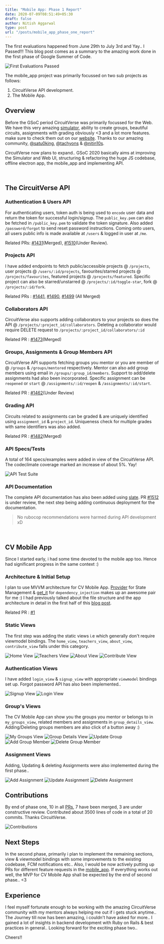 ```yaml
---
title: "Mobile App: Phase 1 Report"
date: 2020-07-09T08:51:49+05:30
draft: false
author: Nitish Aggarwal
type: post
url: "/posts/mobile_app_phase_one_report"
---
```


The first evaluations happened from June 29th to July 3rd and Yay.. I Passed!!! This blog post comes as a summary to the amazing work done in the first phase of Google Summer of Code.

![First Evaluations Passed](/img/first_eval_dashboard.png)

The mobile_app project was primarily focussed on two sub projects as follows:

1. CircuitVerse API development.
2. The Mobile App.

## Overview

Before the GSoC period CircuitVerse was primarily focussed for the Web. We have this very amazing [simulator](http://circuitverse.org/simulator), ability to create groups, beautiful circuits, assignments with grading obviously <3 and a lot more features. make sure to check them out on our [website](https://circuitverse.org/). Thanks to our amazing community, [@satu0king](https://github.com/satu0king), [@tachyons](http://github.com/tachyons/) & [@nitin10s](https://github.com/nitin10s).

CircuitVerse now plans to expand.. GSoC 2020 basically aims at improving the Simulator and Web UI, structuring & refactoring the huge JS codebase, offline electron app, the mobile_app and implementing API.

<br/>

## The CircuitVerse API

### Authentication & Users API

For authenticating users, token auth is being used to `encode` user data and return the token for successful login/signup. The `public_key.pem` can also be fetched in `/public_key.pem` to validate the token signature. Also added `/password/forgot` to send reset password instructions. Coming onto users, all users public info is made available at `/users` & logged in user at `/me`.

Related PRs: [#1431](https://github.com/CircuitVerse/CircuitVerse/pull/1431)(Merged), [#1510](https://github.com/CircuitVerse/CircuitVerse/pull/1510)(Under Review).

### Projects API

I have added endpoints to fetch public/accessible projects @ `/projects`, user projects @ `/users/:id/projects`, favourites/starred projects @ `/projects/favourites`, featured projects @ `/projects/featured`. Specific project can also be starred/unstarred @ `/projects/:id/toggle-star`, fork @ `/projects/:id/fork`.

Related PRs : [#1441](https://github.com/CircuitVerse/CircuitVerse/pull/1441), [#1490](https://github.com/CircuitVerse/CircuitVerse/pull/1490), [#1499](https://github.com/CircuitVerse/CircuitVerse/pull/1499) (All Merged)

### Collaborators API

CircuitVerse also supports adding collaborators to your projects so does the API @ `/projects/:project_id/collaborators`. Deleting a collaborator would require DELETE request to `/projects/:project_id/collaborators/:id`

Related PR : [#1473](https://github.com/CircuitVerse/CircuitVerse/pull/1473)(Merged)

### Groups, Assignments & Group Members API

CircuitVerse API supports fetching groups you mentor or you are member of @ `/groups` & `/groups/mentored` respectively. Mentor can also add group members using email in `/groups/:group_id/members`. Support to add/delete assignments had also been incorporated. Specific assignment can be `reopened` or `start` @ `/assignments/:id/reopen` & `/assignments/:id/start`.

Related PR : [#1462](https://github.com/CircuitVerse/CircuitVerse/pull/1462)(Under Review)

### Grading API

Circuits related to assignments can be graded & are uniquely identified using `assignment_id` & `project_id`. Uniqueness check for multiple grades with same identifiers was also added.

Related PR : [#1482](https://github.com/CircuitVerse/CircuitVerse/pull/1482)(Merged)

### API Specs/Tests

A total of 164 specs/examples were added in view of the CircuitVerse API. The codeclimate coverage marked an increase of about 5%. Yay!

![API Test Suite](/img/api_test_suite.png)

### API Documentation

The complete API documentation has also been added using [slate](https://github.com/slatedocs/slate/). PR [#1512](https://github.com/CircuitVerse/CircuitVerse/pull/1512) is under review, the next step being adding continuous deployment for the documentation.

> No rubocop recommendations were harmed during API development xD

<br/>

## CV Mobile App

Since I started early, i had some time devoted to the mobile app too. Hence had significant progress in the same context :)

### Architecture & Initial Setup

I plan to use MVVM architecture for CV Mobile App. [Provider](https://github.com/rrousselGit/provider) for State Management & [get_it](https://github.com/fluttercommunity/get_it) for `dependency_injection` makes up an awesome pair for me :) I had previously talked about the file structure and the app architecture in detail in the first half of this [blog post](https://nitish145.github.io/blog/journal/week-1-report.html).

Related PR : [#1](https://github.com/CircuitVerse/mobile-app/pull/1)

### Static Views

The first step was adding the static views i.e which generally don't require viewmodel bindings. The `home_view`, `teachers_view`, `about_view`, `contribute_view` falls under this category.

![Home View](/img/home_view.gif)
![Teachers View](/img/teachers_view.gif)
![About View](/img/about_view.gif)
![Contribute View](/img/contribute_view.gif)

### Authentication Views

I have added `login_view` & `signup_view` with appropriate `viewmodel` bindings set up. Forgot password API has also been implemented..

![Signup View](/img/signup_view.gif)
![Login View](/img/login_view.gif)

### Group's Views

The CV Mobile App can show you the groups you mentor or belongs to in `my_groups_view`, related members and assignments in `group_details_view`. Adding/Deleting groups members are also click of a button away :)

![My Groups View](/img/my_groups_view.gif)
![Group Details View](/img/group_details_view.gif)
![Update Group](/img/group_update.gif)
![Add Group Member](/img/add_group_member.gif)
![Delete Group Member](/img/delete_group_member.gif)

### Assignment Views

Adding, Updating & deleting Assignments were also implemented during the first phase..

![Add Assignment](/img/add_assignment.gif)
![Update Assignment](/img/update_assignment.gif)
![Delete Assignment](/img/delete_assignment.gif)

## Contributions

By end of phase one, 10 in all [PRs](https://github.com/CircuitVerse/CircuitVerse/pulls/Nitish145), 7 have been merged, 3 are under constructive review. Contributed about 3500 lines of code in a total of 20 commits. Thanks CircuitVerse.

![Contributions](/img/contributions_phase_one_mobile_app.png)

## Next Steps

In the second phase, primarily i plan to implement the remaining sections, view & viewmodel bindings with some improvements to the existing codebase, FCM notifications etc.. Also, I would be now actively putting up PRs for different feature requests in the [mobile_app](https://github.com/CircuitVerse/mobile-app). If everything works out well, the MVP for CV Mobile App shall be expected by the end of second phase.. <3

## Experience

I feel myself fortunate enough to be working with the amazing CircuitVerse community with my mentors always helping me out if i gets stuck anytime.. The Journey till now has been amazing, i couldn't have asked for more.. I gained a lot of insights in backend development with Ruby on Rails & best practices in general.. Looking forward for the exciting phase two..

Cheers!!
